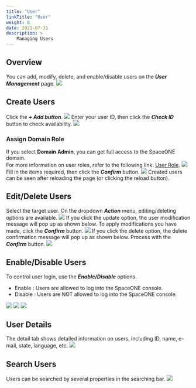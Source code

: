 ```yaml
---
title: "User"
linkTitle: "User"
weight: 8
date: 2021-07-31
description: >
    Managing Users
---
```


## Overview
You can add, modify, delete, and enable/disable users on the _**User Management**_ page.
![](/docs/guides/user/user_img/user_img_01.png)

## Create Users
Click the _**+ Add button**_. 
![](/docs/guides/user/user_img/user_img_02.png)
Enter your user ID, then click the _**Check ID**_ button to check availability.
![](/docs/guides/user/user_img/user_img_03.png)

### Assign Domain Role
If you select **Domain Admin**, you can get full access to the SpaceONE domain.<br>
For more information on user roles, refer to the following link: [User Role](/docs/guides/user/user/).
![](/docs/guides/user/user_img/user_img_04.png)
Fill in the items required, then click the _**Confirm**_ button.
![](/docs/guides/user/user_img/user_img_05.png)
Created users can be seen after reloading the page \(or clicking the reload button\).

## Edit/Delete Users
Select the target user. On the dropdown _**Action**_ menu, editing/deleting options are available.
![](/docs/guides/user/user_img/user_img_06.png)
If you click the update option, the user modification message will pop up as shown below. To apply modifications you have made, click the _**Confirm**_ button.
![](/docs/guides/user/user_img/user_img_07.png)
If you click the delete option, the delete confirmation message will pop up as shown below. Process with the _**Confirm**_ button.
![](/docs/guides/user/user_img/user_img_08.png)

## Enable/Disable Users
To control user login, use the _**Enable/Disable**_ options.

* Enable : Users are allowed to log into the SpaceONE console.
* Disable : Users are NOT allowed to log into the SpaceONE console. 

![](/docs/guides/user/user_img/user_img_09.png)
![](/docs/guides/user/user_img/user_img_10.png)
![](/docs/guides/user/user_img/user_img_11.png)

## User Details
The detail tab shows detailed information on users, including ID, name, e-mail, state, language, etc.
![](/docs/guides/user/user_img/user_img_12.png)

## Search Users
Users can be searched by several properties in the searching bar.
![](/docs/guides/user/user_img/user_img_13.png)



